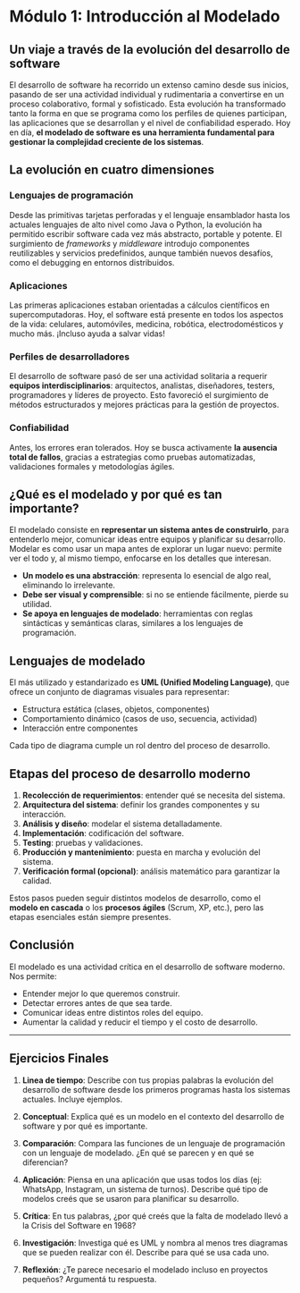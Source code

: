 # Módulo 1: Introducción al Modelado

## Un viaje a través de la evolución del desarrollo de software

El desarrollo de software ha recorrido un extenso camino desde sus inicios, pasando de ser una actividad individual y rudimentaria a convertirse en un proceso colaborativo, formal y sofisticado. Esta evolución ha transformado tanto la forma en que se programa como los perfiles de quienes participan, las aplicaciones que se desarrollan y el nivel de confiabilidad esperado. Hoy en día, **el modelado de software es una herramienta fundamental para gestionar la complejidad creciente de los sistemas**.

## La evolución en cuatro dimensiones

### Lenguajes de programación
Desde las primitivas tarjetas perforadas y el lenguaje ensamblador hasta los actuales lenguajes de alto nivel como Java o Python, la evolución ha permitido escribir software cada vez más abstracto, portable y potente. El surgimiento de *frameworks* y *middleware* introdujo componentes reutilizables y servicios predefinidos, aunque también nuevos desafíos, como el debugging en entornos distribuidos.

### Aplicaciones
Las primeras aplicaciones estaban orientadas a cálculos científicos en supercomputadoras. Hoy, el software está presente en todos los aspectos de la vida: celulares, automóviles, medicina, robótica, electrodomésticos y mucho más. ¡Incluso ayuda a salvar vidas!

### Perfiles de desarrolladores
El desarrollo de software pasó de ser una actividad solitaria a requerir **equipos interdisciplinarios**: arquitectos, analistas, diseñadores, testers, programadores y líderes de proyecto. Esto favoreció el surgimiento de métodos estructurados y mejores prácticas para la gestión de proyectos.

### Confiabilidad
Antes, los errores eran tolerados. Hoy se busca activamente **la ausencia total de fallos**, gracias a estrategias como pruebas automatizadas, validaciones formales y metodologías ágiles.

## ¿Qué es el modelado y por qué es tan importante?

El modelado consiste en **representar un sistema antes de construirlo**, para entenderlo mejor, comunicar ideas entre equipos y planificar su desarrollo. Modelar es como usar un mapa antes de explorar un lugar nuevo: permite ver el todo y, al mismo tiempo, enfocarse en los detalles que interesan.

- **Un modelo es una abstracción**: representa lo esencial de algo real, eliminando lo irrelevante.
- **Debe ser visual y comprensible**: si no se entiende fácilmente, pierde su utilidad.
- **Se apoya en lenguajes de modelado**: herramientas con reglas sintácticas y semánticas claras, similares a los lenguajes de programación.

## Lenguajes de modelado

El más utilizado y estandarizado es **UML (Unified Modeling Language)**, que ofrece un conjunto de diagramas visuales para representar:

- Estructura estática (clases, objetos, componentes)
- Comportamiento dinámico (casos de uso, secuencia, actividad)
- Interacción entre componentes

Cada tipo de diagrama cumple un rol dentro del proceso de desarrollo.

## Etapas del proceso de desarrollo moderno

1. **Recolección de requerimientos**: entender qué se necesita del sistema.
2. **Arquitectura del sistema**: definir los grandes componentes y su interacción.
3. **Análisis y diseño**: modelar el sistema detalladamente.
4. **Implementación**: codificación del software.
5. **Testing**: pruebas y validaciones.
6. **Producción y mantenimiento**: puesta en marcha y evolución del sistema.
7. **Verificación formal (opcional)**: análisis matemático para garantizar la calidad.

Estos pasos pueden seguir distintos modelos de desarrollo, como el **modelo en cascada** o los **procesos ágiles** (Scrum, XP, etc.), pero las etapas esenciales están siempre presentes.

## Conclusión

El modelado es una actividad crítica en el desarrollo de software moderno. Nos permite:

- Entender mejor lo que queremos construir.
- Detectar errores antes de que sea tarde.
- Comunicar ideas entre distintos roles del equipo.
- Aumentar la calidad y reducir el tiempo y el costo de desarrollo.

---

## Ejercicios Finales

1. **Linea de tiempo**: Describe con tus propias palabras la evolución del desarrollo de software desde los primeros programas hasta los sistemas actuales. Incluye ejemplos.

2. **Conceptual**: Explica qué es un modelo en el contexto del desarrollo de software y por qué es importante.

3. **Comparación**: Compara las funciones de un lenguaje de programación con un lenguaje de modelado. ¿En qué se parecen y en qué se diferencian?

4. **Aplicación**: Piensa en una aplicación que usas todos los días (ej: WhatsApp, Instagram, un sistema de turnos). Describe qué tipo de modelos creés que se usaron para planificar su desarrollo.

5. **Crítica**: En tus palabras, ¿por qué creés que la falta de modelado llevó a la Crisis del Software en 1968?

6. **Investigación**: Investiga qué es UML y nombra al menos tres diagramas que se pueden realizar con él. Describe para qué se usa cada uno.

7. **Reflexión**: ¿Te parece necesario el modelado incluso en proyectos pequeños? Argumentá tu respuesta.

